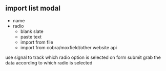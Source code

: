 ## import list modal
- name
- radio
  - blank slate
  - paste text
  - import from file
  - import from cobra/moxfield/other website api

use signal to track which radio option is selected
on form submit grab the data according to which radio is selected
